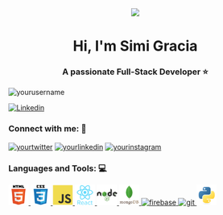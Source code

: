 <div align="center">
  <img src="https://i.giphy.com/media/v1.Y2lkPTc5MGI3NjExZ3pzaHp4anFtcWppbm1qZmQwNmp5amNqMDVwNnY4OTBhYzluNmpxNiZlcD12MV9pbnRlcm5hbF9naWZfYnlfaWQmY3Q9Zw/L1R1tvI9svkIWwpVYr/giphy.gif">
</div>

<h1 align="center">Hi, I'm Simi Gracia</h1>
<h3 align="center">A passionate Full-Stack Developer ⭐ </h3>

<p align="left"> <img src="https://komarev.com/ghpvc/?username=yourusername&label=Profile%20views&color=0e75b6&style=flat" alt="yourusername" /> </p>

<p align="left"> 
<a href="https://www.linkedin.com/in/simi-gracia-sunil-christopher-47362720a/" target="blank"><img src="https://img.shields.io/badge/-linkedin-blue?style=for-the-badge&logo=Linkedin&logoColor=white" alt="Linkedin" /></a>
</p>


<h3 align="left">Connect with me: 🔗</h3>
<p align="left">
<a href="https://twitter.com/yourtwitter" target="blank"><img align="center" src="https://cdn.jsdelivr.net/npm/simple-icons@3.0.1/icons/twitter.svg" alt="yourtwitter" height="30" width="40" /></a>
<a href="https://linkedin.com/in/yourlinkedin" target="blank"><img align="center" src="https://cdn.jsdelivr.net/npm/simple-icons@3.0.1/icons/linkedin.svg" alt="yourlinkedin" height="30" width="40" /></a>
<a href="https://instagram.com/yourinstagram" target="blank"><img align="center" src="https://cdn.jsdelivr.net/npm/simple-icons@3.0.1/icons/instagram.svg" alt="yourinstagram" height="30" width="40" /></a>
</p>

<h3 align="left">Languages and Tools: 💻</h3>
<p align="left"> 
<a href="https://www.w3.org/html/" target="_blank"> <img src="https://raw.githubusercontent.com/devicons/devicon/master/icons/html5/html5-original-wordmark.svg" alt="html5" width="40" height="40"/> </a> 
<a href="https://www.w3schools.com/css/" target="_blank"> <img src="https://raw.githubusercontent.com/devicons/devicon/master/icons/css3/css3-original-wordmark.svg" alt="css3" width="40" height="40"/> </a> 
<a href="https://www.javascript.com/" target="_blank"> <img src="https://raw.githubusercontent.com/devicons/devicon/master/icons/javascript/javascript-original.svg" alt="javascript" width="40" height="40"/> </a>
<a href="https://reactjs.org/" target="_blank"> <img src="https://raw.githubusercontent.com/devicons/devicon/master/icons/react/react-original-wordmark.svg" alt="react" width="40" height="40"/> </a>
<a href="https://nodejs.org" target="_blank"> <img src="https://raw.githubusercontent.com/devicons/devicon/master/icons/nodejs/nodejs-original-wordmark.svg" alt="nodejs" width="40" height="40"/> </a>
<a href="https://www.mongodb.com/" target="_blank"> <img src="https://raw.githubusercontent.com/devicons/devicon/master/icons/mongodb/mongodb-original-wordmark.svg" alt="mongodb" width="40" height="40"/> </a> 
<a href="https://firebase.google.com/" target="_blank"> <img src="https://www.vectorlogo.zone/logos/firebase/firebase-icon.svg" alt="firebase" width="40" height="40"/> </a> 
<a href="https://git-scm.com/" target="_blank"> <img src="https://www.vectorlogo.zone/logos/git-scm/git-scm-icon.svg" alt="git" width="40" height="40"/> </a> 
<a href="https://www.python.org" target="_blank"> <img src="https://raw.githubusercontent.com/devicons/devicon/master/icons/python/python-original.svg" alt="python" width="40" height="40"/> </a> 
</p>

